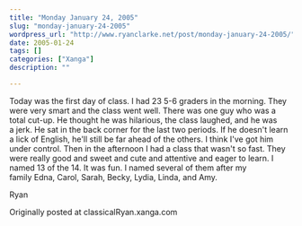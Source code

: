 ```yaml
---
title: "Monday January 24, 2005"
slug: "monday-january-24-2005"
wordpress_url: "http://www.ryanclarke.net/post/monday-january-24-2005/"
date: 2005-01-24
tags: []
categories: ["Xanga"]
description: ""

---
```


Today was the first day of class. I had 23 5-6 graders in the morning. They were very smart and the class went well. There was one guy who was a total cut-up. He thought he was hilarious, the class laughed, and he was a jerk. He sat in the back corner for the last two periods. If he doesn't learn a lick of English, he'll still be far ahead of the others. I think I've got him under control. Then in the afternoon I had a class that wasn't so fast. They were really good and sweet and cute and attentive and eager to learn. I named 13 of the 14. It was fun. I named several of them after my family Edna, Carol, Sarah, Becky, Lydia, Linda, and Amy.

Ryan

Originally posted at classicalRyan.xanga.com

